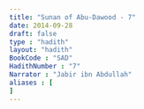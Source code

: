 ```yaml
---
title: "Sunan of Abu-Dawood - 7"
date: 2014-09-28
draft: false
type : "hadith"
layout: "hadith"
BookCode : "SAD"
HadithNumber : "7"
Narrator : "Jabir ibn Abdullah"
aliases : [
]
---
```

